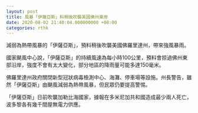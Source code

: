 ```yaml
---
layout: post
title: 風暴「伊薩亞斯」料稍後吹襲美國佛州東岸
date: 2020-08-02 21:40:04.000000000 +08:00
categories: rthk
---
```


減弱為熱帶風暴的「伊薩亞斯」，預料稍後吹襲美國佛羅里達州，帶來強風暴雨。

國家颶風中心說，「伊薩亞斯」的持續風速為每小時100公里，預料會掠過佛州東部沿岸，強度不會有太大變化，部分地區的降雨量可能多達150毫米。

佛羅里達州政府關閉新型冠狀病毒檢測中心、海灘、停車場等設施。州長警告，雖然「伊薩亞斯」由颶風減弱為熱帶風暴，但民眾仍要提高警惕。

「伊薩亞斯」日前吹襲加勒比海國家，據報在多米尼加共和國造成最少兩人死亡，波多黎各有幾千間屋無電力供應。
